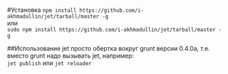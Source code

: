 #Установка
`npm install https://github.com/i-akhmadullin/jet/tarball/master -g`  
или  
`sudo npm install https://github.com/i-akhmadullin/jet/tarball/master -g`

##Использование
jet просто обертка вокруг grunt версии 0.4.0a, т.е. вместо grunt надо вызывать jet, например:  
`jet publish` или `jet reloader`
